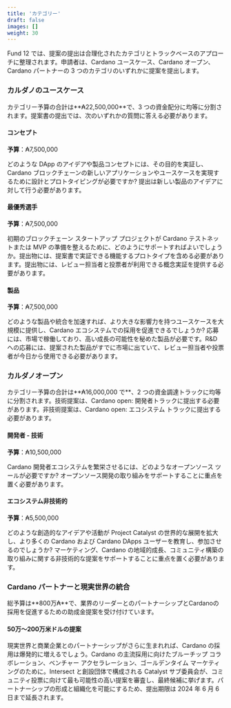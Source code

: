 ```yaml
---
title: 'カテゴリー'
draft: false
images: []
weight: 30
---
```


Fund 12 では、提案の提出は合理化されたカテゴリとトラックベースのアプローチに整理されます。申請者は、Cardano ユースケース、Cardano オープン、Cardano パートナーの 3 つのカテゴリのいずれかに提案を提出します。

### カルダノのユースケース

カテゴリー予算の合計は**₳22,500,000**で、3 つの資金配分に均等に分割されます。提案書の提出では、次のいずれかの質問に答える必要があります。

#### コンセプト

**予算**：₳7,500,000

どのような DApp のアイデアや製品コンセプトには、その目的を実証し、Cardano ブロックチェーンの新しいアプリケーションやユースケースを実現するために設計とプロトタイピングが必要ですか? 提出は新しい製品のアイデアに対して行う必要があります。

#### 最優秀選手

**予算**：₳7,500,000

初期のブロックチェーン スタートアップ プロジェクトが Cardano テストネットまたは MVP の準備を整えるために、どのようにサポートすればよいでしょうか。提出物には、提案書で実証できる機能するプロトタイプを含める必要があります。提出物には、レビュー担当者と投票者が利用できる概念実証を提供する必要があります。

#### 製品

**予算**：₳7,500,000

どのような製品や統合を加速すれば、より大きな影響力を持つユースケースを大規模に提供し、Cardano エコシステムでの採用を促進できるでしょうか? 応募には、市場で稼働しており、高い成長の可能性を秘めた製品が必要です。R&amp;D への応募には、提案された製品がすでに市場に出ていて、レビュー担当者や投票者が今日から使用できる必要があります。

### カルダノオープン

カテゴリー予算の合計は**₳16,000,000 で**、2 つの資金調達トラックに均等に分割されます。技術提案は、Cardano open: 開発者トラックに提出する必要があります。非技術提案は、Cardano open: エコシステム トラックに提出する必要があります。

#### 開発者 - 技術

**予算**：₳10,500,000

Cardano 開発者エコシステムを繁栄させるには、どのようなオープンソース ツールが必要ですか? オープンソース開発の取り組みをサポートすることに重点を置く必要があります。

#### エコシステム非技術的

**予算**：₳5,500,000

どのような創造的なアイデアや活動が Project Catalyst の世界的な展開を拡大し、より多くの Cardano および Cardano DApps ユーザーを教育し、参加させるのでしょうか? マーケティング、Cardano の地域的成長、コミュニティ構築の取り組みに関する非技術的な提案をサポートすることに重点を置く必要があります。

### Cardano パートナーと現実世界の統合

総予算は**800万₳**で、業界のリーダーとのパートナーシップとCardanoの採用を促進するための助成金提案を受け付けています。

#### 50万〜200万米ドルの提案

現実世界と商業企業とのパートナーシップがさらに生まれれば、Cardano の採用は爆発的に増えるでしょう。Cardano の主流採用に向けたブルーチップ コラボレーション、ベンチャー アクセラレーション、ゴールデンタイム マーケティングのために。Intersect と創設団体で構成される Catalyst サブ委員会が、コミュニティ投票に向けて最も可能性の高い提案を審査し、最終候補に挙げます。パートナーシップの形成と組織化を可能にするため、提出期限は 2024 年 6 月 6 日まで延長されます。
